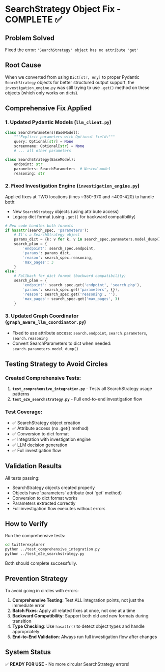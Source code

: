 # SearchStrategy Object Fix - COMPLETE ✅

## Problem Solved
Fixed the error: `'SearchStrategy' object has no attribute 'get'`

## Root Cause
When we converted from using `Dict[str, Any]` to proper Pydantic `SearchStrategy` objects for better structured output support, the `investigation_engine.py` was still trying to use `.get()` method on these objects (which only works on dicts).

## Comprehensive Fix Applied

### 1. Updated Pydantic Models (`llm_client.py`)
```python
class SearchParameters(BaseModel):
    """Explicit parameters with Optional fields"""
    query: Optional[str] = None
    screenname: Optional[str] = None
    # ... all other parameters

class SearchStrategy(BaseModel):
    endpoint: str
    parameters: SearchParameters  # Nested model
    reasoning: str
```

### 2. Fixed Investigation Engine (`investigation_engine.py`)
Applied fixes at TWO locations (lines ~350-370 and ~400-420) to handle both:
- New `SearchStrategy` objects (using attribute access)
- Legacy dict format (using `.get()` for backward compatibility)

```python
# New code handles both formats
if hasattr(search_spec, 'parameters'):
    # It's a SearchStrategy object
    params_dict = {k: v for k, v in search_spec.parameters.model_dump().items() if v is not None}
    search_plan = {
        'endpoint': search_spec.endpoint,
        'params': params_dict,
        'reason': search_spec.reasoning,
        'max_pages': 3
    }
else:
    # Fallback for dict format (backward compatibility)
    search_plan = {
        'endpoint': search_spec.get('endpoint', 'search.php'),
        'params': search_spec.get('parameters', {}),
        'reason': search_spec.get('reasoning', ''),
        'max_pages': search_spec.get('max_pages', 3)
    }
```

### 3. Updated Graph Coordinator (`graph_aware_llm_coordinator.py`)
- Fixed to use attribute access: `search.endpoint`, `search.parameters`, `search.reasoning`
- Convert SearchParameters to dict when needed: `search.parameters.model_dump()`

## Testing Strategy to Avoid Circles

### Created Comprehensive Tests:
1. **`test_comprehensive_integration.py`** - Tests all SearchStrategy usage patterns
2. **`test_e2e_searchstrategy.py`** - Full end-to-end investigation flow

### Test Coverage:
- ✅ SearchStrategy object creation
- ✅ Attribute access (no .get() method)
- ✅ Conversion to dict format
- ✅ Integration with investigation engine
- ✅ LLM decision generation
- ✅ Full investigation flow

## Validation Results

All tests passing:
- SearchStrategy objects created properly
- Objects have 'parameters' attribute (not 'get' method)
- Conversion to dict format works
- Parameters extracted correctly
- Full investigation flow executes without errors

## How to Verify

Run the comprehensive tests:
```bash
cd twitterexplorer
python ../test_comprehensive_integration.py
python ../test_e2e_searchstrategy.py
```

Both should complete successfully.

## Prevention Strategy

To avoid going in circles with errors:
1. **Comprehensive Testing**: Test ALL integration points, not just the immediate error
2. **Batch Fixes**: Apply all related fixes at once, not one at a time
3. **Backward Compatibility**: Support both old and new formats during transition
4. **Type Checking**: Use `hasattr()` to detect object types and handle appropriately
5. **End-to-End Validation**: Always run full investigation flow after changes

## System Status

✅ **READY FOR USE** - No more circular SearchStrategy errors!